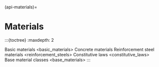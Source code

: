 (api-materials)=
# Materials

:::{toctree}
:maxdepth: 2

Basic materials <basic_materials>
Concrete materials <concretes>
Reinforcement steel materials <reinforcement_steels>
Constitutive laws <constitutive_laws>
Base material classes <base_materials>
:::